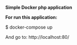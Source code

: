 **Simple Docker php application**


**For run this application:**

$ docker-compose up

And go to:
http://localhost:80/

